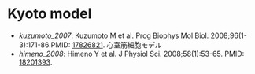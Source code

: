 Kyoto model
===================

* *kuzumoto_2007*: Kuzumoto M et al. Prog Biophys Mol Biol. 2008;96(1-3):171-86.PMID: [17826821]. 心室筋細胞モデル
* *himeno_2008*: Himeno Y et al. J Physiol Sci. 2008;58(1):53-65. PMID: [18201393].

[17826821]: http://www.ncbi.nlm.nih.gov/pubmed/17826821
[18201393]: http://www.ncbi.nlm.nih.gov/pubmed/18201393

